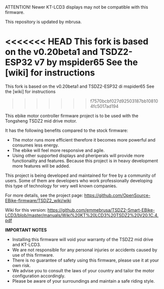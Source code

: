 ATTENTION!
Newer KT-LCD3 displays may not be compatible with this firmware.

This repository is updated by mbrusa.

<<<<<<< HEAD
This fork is based on the v0.20beta1 and TSDZ2-ESP32 v7 by mspider65
See the [wiki] for instructions
=======
This fork is based on the v0.20beta1 and TSDZ2-ESP32 di mspider65 See the [wiki] for instructions
>>>>>>> f7570bcbf027d92503187bb108104fc5017ad194

This ebike motor controller firmware project is to be used with the Tongsheng TSDZ2 mid drive motor.

It has the following benefits compared to the stock firmware:
* The motor runs more efficient therefore it becomes more powerful and consumes less energy.
* The ebike will feel more responsive and agile.
* Using other supported displays and pheriperals will provide more functionality and features. Because this project is in heavy development more features will be added.

This project is being developed and maintained for free by a community of users. Some of them are developers who work professionally developing this type of technology for very well known companies.


For more details, see the project page: https://github.com/OpenSource-EBike-firmware/TSDZ2_wiki/wiki

Wiki for this version: https://github.com/emmebrusa/TSDZ2-Smart-EBike-LCD3/blob/master/manuals/Wiki%20KT%20LCD3%20TSDZ2%20V20.1C.4.pdf

**IMPORTANT NOTES**
* Installing this firmware will void your warranty of the TSDZ2 mid drive and KT-LCD3.
* We are not responsible for any personal injuries or accidents caused by use of this firmware.
* There is no guarantee of safety using this firmware, please use it at your own risk.
* We advise you to consult the laws of your country and tailor the motor configuration accordingly.
* Please be aware of your surroundings and maintain a safe riding style.
